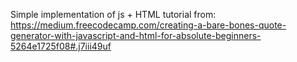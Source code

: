 Simple implementation of js + HTML tutorial from: https://medium.freecodecamp.com/creating-a-bare-bones-quote-generator-with-javascript-and-html-for-absolute-beginners-5264e1725f08#.j7iii49uf
